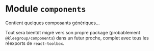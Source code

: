 # Module `components`

Contient quelques composants génériques...

Tout sera bientôt migré vers son propre package (probablement `@kleegroup/components`) dans un futur proche, complet avec tous les réexports de `react-toolbox`.
